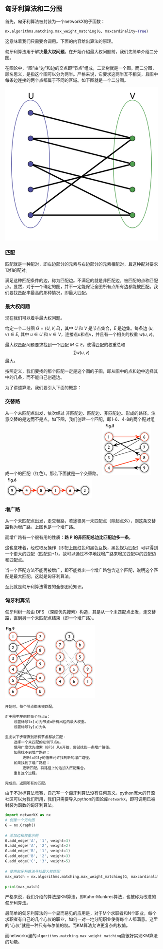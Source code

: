 ## 匈牙利算法和二分图
首先，匈牙利算法被封装为一个networkX的子函数：
```python
nx.algorithms.matching.max_weight_matching(G, maxcardinality=True)
```
这意味着我们只需要会调用。下面的内容给出算法的原理。

匈牙利算法用于解决**最大权问题**。在开始介绍最大权问题前，我们先简单介绍二分图。

在图论中，“图”由“边”和边的交点即“节点”组成，二叉树就是一个图。而二分图，顾名思义，是指这个图可以分为两半。严格来说，它要求这两半互不相交，且图中每条边连接的两个点都属于不同的区域。如下图就是一个二分图。

![](img/image.png)

### 匹配
匹配就是一种配对，即左边部分的元素与右边部分的元素相配对，且这种配对要求1对1的配对。

满足这种匹配条件的边，称为匹配边。不满足的就是非匹配边。被匹配的点称匹配点。显然，对于一个确定的图，并不一定能保证全图所有点所有边都能被匹配。我们要找匹配率最高的那种情况，即最大匹配。

### 最大权问题
现在我们可以着手最大权问题。

给定一个二分图 $G = (U, V, E)$，其中 $U$ 和 $V$ 是节点集合，$E$ 是边集。每条边 $(u, v) \in E$, 其中 $u \in U$ 和 $v \in V$，连接点u和点v，并且有一个相关的权重 $w(u, v)$。

最大权匹配问题要求找到一个匹配 $M \subseteq E$，使得匹配的权重总和$$∑w(u,v)$$最大。

按照定义，我们要找的那个匹配一定是这个图的子图，即从图中的点和边中选择其中的几条，而不能自己创造边。

为了讲述算法，我们要引入下面的概念：

### 交替路
从一个未匹配点出发，依次经过 非匹配边、匹配边、非匹配边… 形成的路径。注意交替的是边而不是点。如下图，我们创建一个匹配，即1-6、4-8的两个配对组成一个的匹配（红色）。那么下面就是一个交替路。
![Alt text](img/image-2.png)
![Alt text](img/image-3.png)

### 增广路
从一个未匹配点出发，走交替路，若途径另一未匹配点（除起点外），则这条交替路称为增广路。上图也是一个增广路。

而增广路有一个很有用的性质：**路 P 的非匹配总边比匹配边多一条**。

这也意味着，经过取反操作（即把上图红色和黑色互换，黑色视为匹配）可以得到一个更大的匹配（匹配边+1）。故可以通过不停地找增广路来增加匹配中的匹配边和匹配点。

当一个匹配方法不能再被增广，即不能找出一个增广路包含这个匹配，说明这个匹配是最大匹配。这就是匈牙利算法。


至此就是匈牙利算法需要的全部图论知识。

### 匈牙利算法
匈牙利树一般由 DFS （深度优先搜索）构造，其是从一个未匹配点出发，走交替路，直到另一个未匹配点结束（即一个增广路）。

![Alt text](img/image-1.png)
```
开始时，每个节点都未被匹配。

对于图中左侧的每个节点u：
    设置标号lx[u]为节点u所有出边的最大权重。
    设置标号ly[u]为0。

重复以下步骤直到所有节点都被匹配：
    选择一个未匹配的左侧节点u。
    使用广度优先搜索（BFS）从u开始，尝试找到一条增广路径。
    如果找不到增广路径：
        更新lx和ly的值来允许找到新的增广路径。
    如果找到了增广路径：
        更新匹配，将路径上的边加入匹配集合。
    重复这个过程。

完成后，返回所有的匹配。
```

由于不对标算法竞赛，自己写一个匈牙利算法没有任何意义。python庞大的开源社区可以为我们所用，我们只需要导入python的图论库`networkX`，即可调用已被封装为函数的匈牙利算法。

```python
import networkX as nx
# 创建一个无向图
G = nx.Graph()

# 添加边和权重示例
G.add_edge('A', '1', weight=3)
G.add_edge('A', '2', weight=2)
G.add_edge('B', '1', weight=1)
G.add_edge('B', '2', weight=3)
G.add_edge('C', '3', weight=5)

# 使用匈牙利算法寻找最大权匹配
max_match = nx.algorithms.matching.max_weight_matching(G, maxcardinality=True)

print(max_match)
```


严格来说，我们介绍的算法是KM算法，即Kuhn-Munkres算法，也被称为改进的匈牙利算法。

最简单的匈牙利算法的一个显而易见的应用是，对于M个求职者和N个职业，每个求职者有自己的几个心仪的职业，如何一对一地分配职业使得每个人都满意。这里的“心仪”就是一种只有布尔值的权。而KM算法允许更复杂的权值。

而networkx里的`algorithms.matching.max_weight_matching`能很好实现KM算法的功能。
